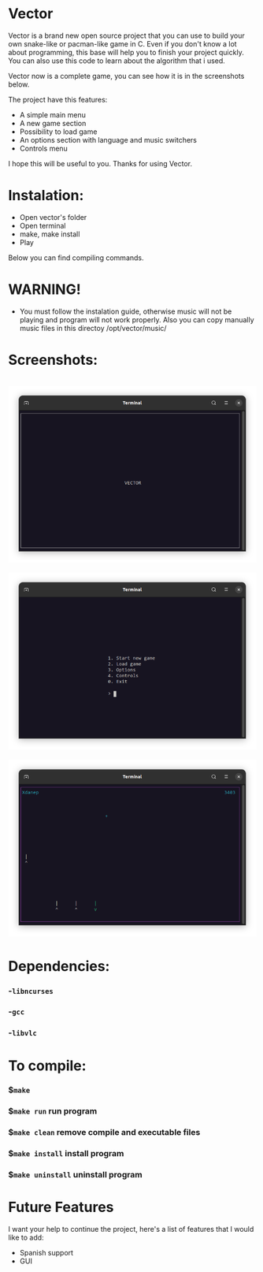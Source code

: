 # Vector
Vector is a brand new open source project that you can use to build your own snake-like or pacman-like game in C. Even
if you don't know a lot about programming, this base will help you to finish your project quickly.
You can also use this code to learn about the algorithm that i used.

Vector now is a complete game, you can see how it is in the screenshots below.

The project have this features:
- A simple main menu
- A new game section 
- Possibility to load game 
- An options section with language and music switchers
- Controls menu

I hope this will be useful to you. Thanks for using Vector.

# Instalation:
- Open vector's folder
- Open terminal
- make, make install
- Play

Below you can find compiling commands.

# WARNING!
- You must follow the instalation guide, otherwise music will not be playing and program will not work properly. Also you can copy manually music files in this directoy /opt/vector/music/

# Screenshots:

<br> <img src="https://github.com/xdanep/vector/blob/main/screenshots/Charging.png"/> <br>
<br> <img src="https://github.com/xdanep/vector/blob/main/screenshots/Main-menu.png"/> <br>
<br> <img src="https://github.com/xdanep/vector/blob/main/screenshots/Game.png"/> <br>

# Dependencies:

### -`libncurses`

### -`gcc`

### -`libvlc`

# To compile:

### $`make`

### $`make run` run program

### $`make clean` remove compile and executable files

### $`make install` install program

### $`make uninstall` uninstall program

# Future Features
I want your help to continue the project, here's a list of features that I would like to add:
- Spanish support
- GUI